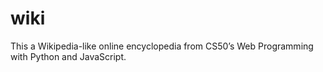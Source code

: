 # wiki
This a Wikipedia-like online encyclopedia from CS50’s Web Programming with Python and JavaScript.
